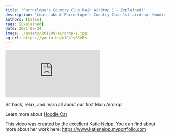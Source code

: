 ```yaml
---
title: "Purrnelope's Country Club Main Airdrop 1 - Explained!"
description: "Learn about Purrnelope's Country Club 1st airdrop: Hoodie Cat!"
authors: [katie]
tags: [Explained]
date: 2021-09-24
image: ./assets/201109-airdrop-1.jpg
og_url: https://youtu.be/e1Cs1yS3vRs
---
```


<iframe src="https://www.youtube.com/embed/e1Cs1yS3vRs" title="YouTube video player" frameborder="0" allow="accelerometer; autoplay; clipboard-write; encrypted-media; gyroscope; picture-in-picture" allowFullScreen></iframe>

<!--truncate-->

Sit back, relax, and learn all about our first Main Airdrop! 

Learn more about [Hoodie Cat](/collections/kittyvault-purrks/hoodie-cat)

This video was created by the excellent Katie Neipp. You can find about more about her work here: 
https://www.katieneipp.myportfolio.com